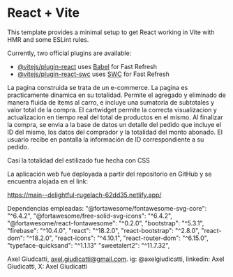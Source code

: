 # React + Vite

This template provides a minimal setup to get React working in Vite with HMR and some ESLint rules.

Currently, two official plugins are available:

- [@vitejs/plugin-react](https://github.com/vitejs/vite-plugin-react/blob/main/packages/plugin-react/README.md) uses [Babel](https://babeljs.io/) for Fast Refresh
- [@vitejs/plugin-react-swc](https://github.com/vitejs/vite-plugin-react-swc) uses [SWC](https://swc.rs/) for Fast Refresh

La pagina construida se trata de un e-commerce. La pagina es practicamente dinamica en su totalidad. Permite el agregado y eliminado de manera fluida de items al carro, e incluye una sumatoria de subtotales y valor total de la compra. El cartwidget permite la correcta visualizacion y actualizacion en tiempo real del total de productos en el mismo.
Al finalizar la compra, se envia a la base de datos un detalle del pedido que incluye el ID del mismo, los datos del comprador y la totalidad del monto abonado.
El usuario recibe en pantalla la información de ID correspondiente a su pedido.

Casi la totalidad del estilizado fue hecha con CSS

La aplicación web fue deployada a partir del repositorio en GitHub y se encuentra alojada en el link:

https://main--delightful-rugelach-62dd35.netlify.app/

Dependencias empleadas:
"@fortawesome/fontawesome-svg-core": "^6.4.2",
"@fortawesome/free-solid-svg-icons": "^6.4.2",
"@fortawesome/react-fontawesome": "^0.2.0",
"bootstrap": "^5.3.1",
"firebase": "^10.4.0",
"react": "^18.2.0",
"react-bootstrap": "^2.8.0",
"react-dom": "^18.2.0",
"react-icons": "^4.10.1",
"react-router-dom": "^6.15.0",
"typeface-quicksand": "^1.1.13"
"sweetalert2": "^11.7.32",

Axel Giudcatti, axel.giudicatti@gmail.com. ig: @axelgiudicatti, linkedin: Axel Giudicatti, X: Axel Giudicatti
